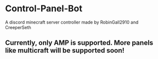 # Control-Panel-Bot
A discord minecraft server controller made by RobinGall2910 and CreeperSeth

## Currently, only AMP is supported. More panels like multicraft will be supported soon!